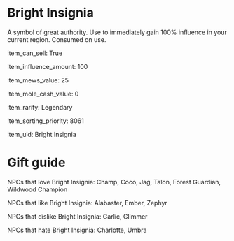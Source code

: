 # Bright Insignia

A symbol of great authority. Use to immediately gain 100% influence in your current region. Consumed on use.

item_can_sell: True

item_influence_amount: 100

item_mews_value: 25

item_mole_cash_value: 0

item_rarity: Legendary

item_sorting_priority: 8061

item_uid: Bright Insignia

# Gift guide

NPCs that love Bright Insignia: Champ, Coco, Jag, Talon, Forest Guardian, Wildwood Champion

NPCs that like Bright Insignia: Alabaster, Ember, Zephyr

NPCs that dislike Bright Insignia: Garlic, Glimmer

NPCs that hate Bright Insignia: Charlotte, Umbra